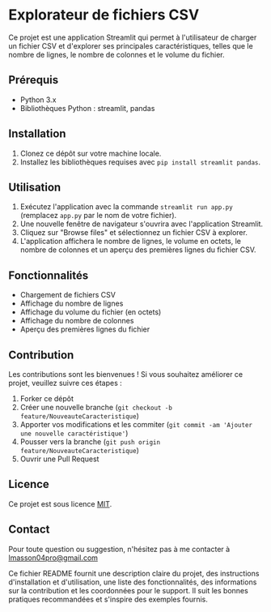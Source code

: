 
# Explorateur de fichiers CSV

Ce projet est une application Streamlit qui permet à l'utilisateur de charger un fichier CSV et d'explorer ses principales caractéristiques, telles que le nombre de lignes, le nombre de colonnes et le volume du fichier.

## Prérequis

- Python 3.x
- Bibliothèques Python : streamlit, pandas

## Installation

1. Clonez ce dépôt sur votre machine locale.
2. Installez les bibliothèques requises avec `pip install streamlit pandas`.

## Utilisation

1. Exécutez l'application avec la commande `streamlit run app.py` (remplacez `app.py` par le nom de votre fichier).
2. Une nouvelle fenêtre de navigateur s'ouvrira avec l'application Streamlit.
3. Cliquez sur "Browse files" et sélectionnez un fichier CSV à explorer.
4. L'application affichera le nombre de lignes, le volume en octets, le nombre de colonnes et un aperçu des premières lignes du fichier CSV.

## Fonctionnalités

- Chargement de fichiers CSV
- Affichage du nombre de lignes
- Affichage du volume du fichier (en octets)
- Affichage du nombre de colonnes
- Aperçu des premières lignes du fichier

## Contribution

Les contributions sont les bienvenues ! Si vous souhaitez améliorer ce projet, veuillez suivre ces étapes :

1. Forker ce dépôt
2. Créer une nouvelle branche (`git checkout -b feature/NouveauteCaracteristique`)
3. Apporter vos modifications et les commiter (`git commit -am 'Ajouter une nouvelle caractéristique'`)
4. Pousser vers la branche (`git push origin feature/NouveauteCaracteristique`)
5. Ouvrir une Pull Request

## Licence

Ce projet est sous licence [MIT](LICENSE).

## Contact

Pour toute question ou suggestion, n'hésitez pas à me contacter à lmasson04pro@gmail.com

Ce fichier README fournit une description claire du projet, des instructions d'installation et d'utilisation, une liste des fonctionnalités, des informations sur la contribution et les coordonnées pour le support. Il suit les bonnes pratiques recommandées et s'inspire des exemples fournis.

